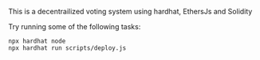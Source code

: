 This is a decentrailized voting system using hardhat, EthersJs and Solidity

Try running some of the following tasks:

```shell
npx hardhat node
npx hardhat run scripts/deploy.js
```

